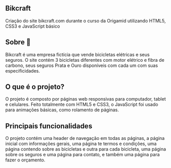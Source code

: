 ## Bikcraft
Criação do site bikcraft.com durante o curso da Origamid utilizando HTML5, CSS3 e JavaScript básico
## Sobre 📝
Bikcraft é uma empresa fictícia que vende bicicletas elétricas e seus seguros. O site contém 3 bicicletas diferentes com motor elétrico e fibra de carbono, seus seguros Prata e Ouro disponíveis com cada um com suas especificidades.
## O que é o projeto?
O projeto é composto por páginas web responsivas para computador, tablet e celulares. Feito totalmente com HTML5 e CSS3, o JavaScript foi usado para animações básicas, como rolamento de páginas.
## Principais funcionalidades
O projeto contém uma header de navegação em todas as páginas, a página inicial com informações gerais, uma página te termos e condições, uma página contendo sobre as bicicletas e outra para cada bicicleta, uma página sobre os seguros e uma página para contato, e também uma página para fazer o orçamento.
